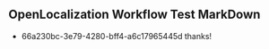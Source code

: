 ## OpenLocalization Workflow Test MarkDown
* 66a230bc-3e79-4280-bff4-a6c17965445d 
thanks!<!--HONumber=Mar16_HO4-->
